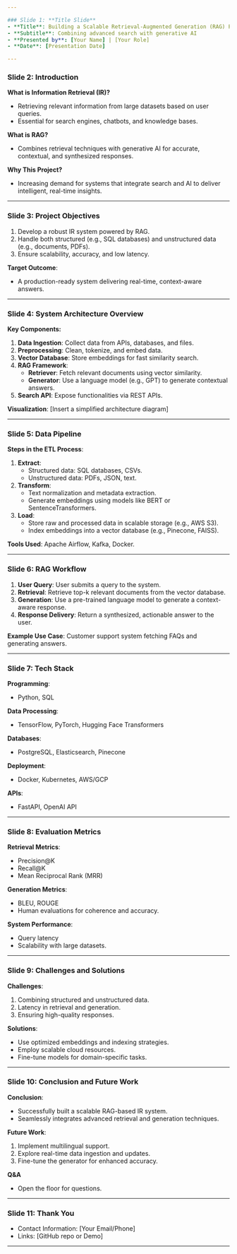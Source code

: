 ```yaml
---

### Slide 1: **Title Slide**
- **Title**: Building a Scalable Retrieval-Augmented Generation (RAG) Pipeline for Information Retrieval
- **Subtitle**: Combining advanced search with generative AI
- **Presented by**: [Your Name] | [Your Role]
- **Date**: [Presentation Date]

---
```


### Slide 2: **Introduction**
**What is Information Retrieval (IR)?**
- Retrieving relevant information from large datasets based on user queries.
- Essential for search engines, chatbots, and knowledge bases.

**What is RAG?**
- Combines retrieval techniques with generative AI for accurate, contextual, and synthesized responses.

**Why This Project?**
- Increasing demand for systems that integrate search and AI to deliver intelligent, real-time insights.

---

### Slide 3: **Project Objectives**
1. Develop a robust IR system powered by RAG.
2. Handle both structured (e.g., SQL databases) and unstructured data (e.g., documents, PDFs).
3. Ensure scalability, accuracy, and low latency.

**Target Outcome**:
- A production-ready system delivering real-time, context-aware answers.

---

### Slide 4: **System Architecture Overview**
**Key Components:**
1. **Data Ingestion**: Collect data from APIs, databases, and files.
2. **Preprocessing**: Clean, tokenize, and embed data.
3. **Vector Database**: Store embeddings for fast similarity search.
4. **RAG Framework**:
   - **Retriever**: Fetch relevant documents using vector similarity.
   - **Generator**: Use a language model (e.g., GPT) to generate contextual answers.
5. **Search API**: Expose functionalities via REST APIs.

**Visualization**: [Insert a simplified architecture diagram]

---

### Slide 5: **Data Pipeline**
**Steps in the ETL Process**:
1. **Extract**:
   - Structured data: SQL databases, CSVs.
   - Unstructured data: PDFs, JSON, text.
2. **Transform**:
   - Text normalization and metadata extraction.
   - Generate embeddings using models like BERT or SentenceTransformers.
3. **Load**:
   - Store raw and processed data in scalable storage (e.g., AWS S3).
   - Index embeddings into a vector database (e.g., Pinecone, FAISS).

**Tools Used**: Apache Airflow, Kafka, Docker.

---

### Slide 6: **RAG Workflow**
1. **User Query**: User submits a query to the system.
2. **Retrieval**: Retrieve top-k relevant documents from the vector database.
3. **Generation**: Use a pre-trained language model to generate a context-aware response.
4. **Response Delivery**: Return a synthesized, actionable answer to the user.

**Example Use Case**: Customer support system fetching FAQs and generating answers.

---

### Slide 7: **Tech Stack**
**Programming**:
- Python, SQL

**Data Processing**:
- TensorFlow, PyTorch, Hugging Face Transformers

**Databases**:
- PostgreSQL, Elasticsearch, Pinecone

**Deployment**:
- Docker, Kubernetes, AWS/GCP

**APIs**:
- FastAPI, OpenAI API

---

### Slide 8: **Evaluation Metrics**
**Retrieval Metrics**:
- Precision@K
- Recall@K
- Mean Reciprocal Rank (MRR)

**Generation Metrics**:
- BLEU, ROUGE
- Human evaluations for coherence and accuracy.

**System Performance**:
- Query latency
- Scalability with large datasets.

---

### Slide 9: **Challenges and Solutions**
**Challenges**:
1. Combining structured and unstructured data.
2. Latency in retrieval and generation.
3. Ensuring high-quality responses.

**Solutions**:
- Use optimized embeddings and indexing strategies.
- Employ scalable cloud resources.
- Fine-tune models for domain-specific tasks.

---

### Slide 10: **Conclusion and Future Work**
**Conclusion**:
- Successfully built a scalable RAG-based IR system.
- Seamlessly integrates advanced retrieval and generation techniques.

**Future Work**:
1. Implement multilingual support.
2. Explore real-time data ingestion and updates.
3. Fine-tune the generator for enhanced accuracy.

**Q&A**
- Open the floor for questions.

---

### Slide 11: **Thank You**
- Contact Information: [Your Email/Phone]
- Links: [GitHub repo or Demo]

---

